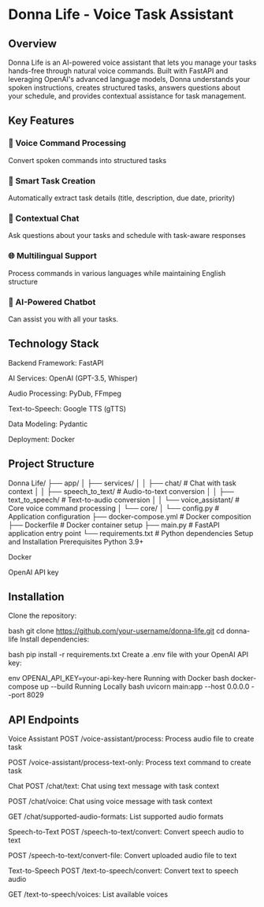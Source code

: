 # Donna Life - Voice Task Assistant
## Overview
Donna Life is an AI-powered voice assistant that lets you manage your tasks hands-free through natural voice commands. Built with FastAPI and leveraging OpenAI's advanced language models, Donna understands your spoken instructions, creates structured tasks, answers questions about your schedule, and provides contextual assistance for task management.

## Key Features
### 🎤 Voice Command Processing 
Convert spoken commands into structured tasks

### 📅 Smart Task Creation
Automatically extract task details (title, description, due date, priority)

### 💬 Contextual Chat
Ask questions about your tasks and schedule with task-aware responses

### 🌐 Multilingual Support
Process commands in various languages while maintaining English structure

### 🧠 AI-Powered Chatbot
Can assist you with all your tasks.

## Technology Stack
Backend Framework: FastAPI

AI Services: OpenAI (GPT-3.5, Whisper)

Audio Processing: PyDub, FFmpeg

Text-to-Speech: Google TTS (gTTS)

Data Modeling: Pydantic

Deployment: Docker

## Project Structure

Donna Life/
├── app/
│   ├── services/
│   │   ├── chat/                # Chat with task context
│   │   ├── speech_to_text/      # Audio-to-text conversion
│   │   ├── text_to_speech/      # Text-to-audio conversion
│   │   └── voice_assistant/     # Core voice command processing
│   └── core/
│       └── config.py            # Application configuration
├── docker-compose.yml           # Docker composition
├── Dockerfile                   # Docker container setup
├── main.py                      # FastAPI application entry point
└── requirements.txt             # Python dependencies
Setup and Installation
Prerequisites
Python 3.9+

Docker

OpenAI API key

## Installation
Clone the repository:

bash
git clone https://github.com/your-username/donna-life.git
cd donna-life
Install dependencies:

bash
pip install -r requirements.txt
Create a .env file with your OpenAI API key:

env
OPENAI_API_KEY=your-api-key-here
Running with Docker
bash
docker-compose up --build
Running Locally
bash
uvicorn main:app --host 0.0.0.0 --port 8029


## API Endpoints
Voice Assistant
POST /voice-assistant/process: Process audio file to create task

POST /voice-assistant/process-text-only: Process text command to create task

Chat
POST /chat/text: Chat using text message with task context

POST /chat/voice: Chat using voice message with task context

GET /chat/supported-audio-formats: List supported audio formats

Speech-to-Text
POST /speech-to-text/convert: Convert speech audio to text

POST /speech-to-text/convert-file: Convert uploaded audio file to text

Text-to-Speech
POST /text-to-speech/convert: Convert text to speech audio

GET /text-to-speech/voices: List available voices

